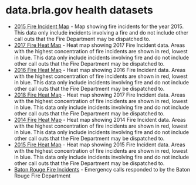 # data.brla.gov health datasets
* [2015 Fire Incident Map](https://data.brla.gov/d/rwh9-28qw) - Map showing fire incidents for the year 2015. This data only include incidents involving a fire and do not include other call outs that the Fire Department may be dispatched to.
* [2017 Fire Heat Map](https://data.brla.gov/d/puuw-huqa) - Heat map showing 2017 Fire Incident data. Areas with the highest concentration of fire incidents are shown in red, lowest in blue. This data only include incidents involving fire and do not include other call outs that the Fire Department may be dispatched to.
* [2016 Fire Heat Map](https://data.brla.gov/d/suc4-e7q8) - Heat map showing 2016 Fire Incident data. Areas with the highest concentration of fire incidents are shown in red, lowest in blue. This data only include incidents involving fire and do not include other call outs that the Fire Department may be dispatched to.
* [2018 Fire Heat Map](https://data.brla.gov/d/757a-c9gr) - Heat map showing 2017 Fire Incident data. Areas with the highest concentration of fire incidents are shown in red, lowest in blue. This data only include incidents involving fire and do not include other call outs that the Fire Department may be dispatched to.
* [2014 Fire Heat Map](https://data.brla.gov/d/tskz-idgd) - Heat map showing 2014 Fire Incident data. Areas with the highest concentration of fire incidents are shown in red, lowest in blue. This data only include incidents involving fire and do not include other call outs that the Fire Department may be dispatched to.
* [2015 Fire Heat Map](https://data.brla.gov/d/ummj-eub5) - Heat map showing 2015 Fire Incident data. Areas with the highest concentration of fire incidents are shown in red, lowest in blue. This data only include incidents involving fire and do not include other call outs that the Fire Department may be dispatched to.
* [Baton Rouge Fire Incidents](https://data.brla.gov/d/dakq-4sda) - Emergency calls responded to by the Baton Rouge Fire Department
